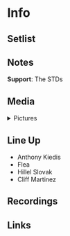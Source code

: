 # Info

## Setlist

## Notes

**Support**: The STDs

## Media 

<details>
  <summary>Pictures</summary>
  <img alt="Clipping" title="Clipping" src="19851124a.jpg" height="200" />
</details>

## Line Up

* Anthony Kiedis
* Flea
* Hillel Slovak
* Cliff Martinez

## Recordings

## Links